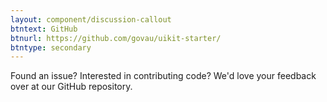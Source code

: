```yaml
---
layout: component/discussion-callout
btntext: GitHub
btnurl: https://github.com/govau/uikit-starter/
btntype: secondary
---
```


Found an issue? Interested in contributing code? We'd love your feedback over at our GitHub repository.
